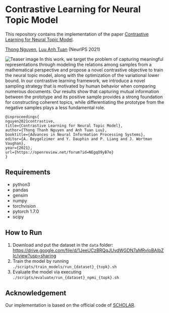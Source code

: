 # Contrastive Learning for Neural Topic Model
This repository contains the implementation of the paper [Contrastive Learning for Neural Topic Model](https://arxiv.org/abs/2110.12764).

[Thong Nguyen](https://nguyentthong.github.io/), [Luu Anh Tuan](https://tuanluu.github.io/) (NeurIPS 2021)

![Teaser image](./asset/teaser.jpg)
In this work, we target the problem of capturing meaningful representations through modeling the relations among samples from a mathematical perspective and propose a novel contrastive objective to train the neural topic model, along with the optimization of the variational lower bound. In our contrastive learning framework, we introduce a novel sampling strategy that is motivated by human behavior when comparing numerous documents. Our results show that capturing mutual information between the prototype and its positive sample provides a strong foundation for constructing coherent topics, while differentiating the prototype from the negative samples plays a less fundamental role.

```
@inproceedings{
nguyen2021contrastive,
title={Contrastive Learning for Neural Topic Model},
author={Thong Thanh Nguyen and Anh Tuan Luu},
booktitle={Advances in Neural Information Processing Systems},
editor={A. Beygelzimer and Y. Dauphin and P. Liang and J. Wortman Vaughan},
year={2021},
url={https://openreview.net/forum?id=NEgqO9yB7e}
}
```

## Requirements
- python3
- pandas
- gensim
- numpy
- torchvision
- pytorch 1.7.0
- scipy

## How to Run
1. Download and put the dataset in the ```data``` folder: https://drive.google.com/file/d/1JeeUCzBRQqJUvdWGDN7aMRvIoBAIbZIc/view?usp=sharing
2. Train the model by running ```./scripts/train_models/run_{dataset}_{topk}.sh```
3. Evaluate the model via executing ```./scripts/evaluate/run_{dataset}_npmi_{topk}.sh```

## Acknowledgement
Our implementation is based on the official code of [SCHOLAR](https://github.com/dallascard/scholar).
